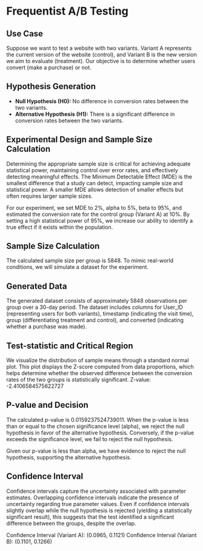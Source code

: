 # Frequentist A/B Testing

## Use Case
Suppose we want to test a website with two variants. Variant A represents the current version of the website (control), and Variant B is the new version we aim to evaluate (treatment). Our objective is to determine whether users convert (make a purchase) or not.

## Hypothesis Generation
- **Null Hypothesis (H0):** No difference in conversion rates between the two variants.
- **Alternative Hypothesis (H1):** There is a significant difference in conversion rates between the two variants.

## Experimental Design and Sample Size Calculation
Determining the appropriate sample size is critical for achieving adequate statistical power, maintaining control over error rates, and effectively detecting meaningful effects. The Minimum Detectable Effect (MDE) is the smallest difference that a study can detect, impacting sample size and statistical power. A smaller MDE allows detection of smaller effects but often requires larger sample sizes.

For our experiment, we set MDE to 2%, alpha to 5%, beta to 95%, and estimated the conversion rate for the control group (Variant A) at 10%. By setting a high statistical power of 95%, we increase our ability to identify a true effect if it exists within the population.

## Sample Size Calculation
The calculated sample size per group is 5848. To mimic real-world conditions, we will simulate a dataset for the experiment.

## Generated Data
The generated dataset consists of approximately 5848 observations per group over a 30-day period. The dataset includes columns for User_ID (representing users for both variants), timestamp (indicating the visit time), group (differentiating treatment and control), and converted (indicating whether a purchase was made).

## Test-statistic and Critical Region
We visualize the distribution of sample means through a standard normal plot. This plot displays the Z-score computed from data proportions, which helps determine whether the observed difference between the conversion rates of the two groups is statistically significant.
Z-value: -2.4106584575622727

## P-value and Decision
The calculated p-value is 0.0159237524739011. When the p-value is less than or equal to the chosen significance level (alpha), we reject the null hypothesis in favor of the alternative hypothesis. Conversely, if the p-value exceeds the significance level, we fail to reject the null hypothesis.

Given our p-value is less than alpha, we have evidence to reject the null hypothesis, supporting the alternative hypothesis.

## Confidence Interval
Confidence intervals capture the uncertainty associated with parameter estimates. Overlapping confidence intervals indicate the presence of uncertainty regarding true parameter values. Even if confidence intervals slightly overlap while the null hypothesis is rejected (yielding a statistically significant result), this suggests that the test identified a significant difference between the groups, despite the overlap.

Confidence Interval (Variant A): (0.0965, 0.1121)
Confidence Interval (Variant B): (0.1101, 0.1266)
